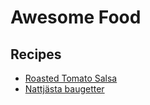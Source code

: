 # Awesome Food

## Recipes

* [Roasted Tomato Salsa](/recipes/roasted-tomato-salsa/roasted-tomato-salsa.md)
* [Nattjästa baugetter](/recipes/overnight-baguettes/overnight-baguettes.md)
